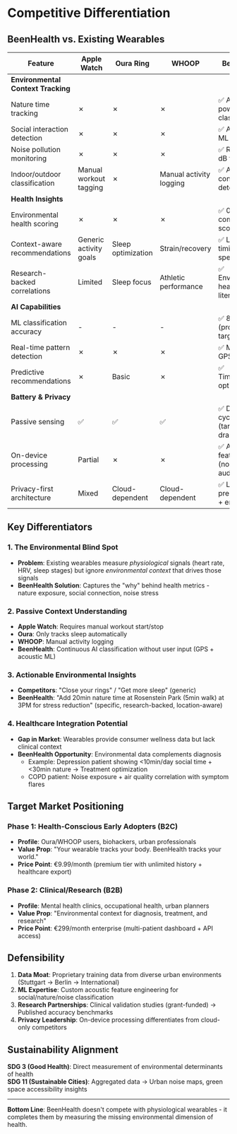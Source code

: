 # Competitive Differentiation

## BeenHealth vs. Existing Wearables

| Feature | Apple Watch | Oura Ring | WHOOP | BeenHealth |
|---------|-------------|-----------|-------|---------------|
| **Environmental Context Tracking** |
| Nature time tracking | ✗ | ✗ | ✗ | ✅ AI-powered GPS classification |
| Social interaction detection | ✗ | ✗ | ✗ | ✅ Acoustic ML analysis |
| Noise pollution monitoring | ✗ | ✗ | ✗ | ✅ Real-time dB tracking |
| Indoor/outdoor classification | Manual workout tagging | ✗ | Manual activity logging | ✅ Automatic context detection |
| **Health Insights** |
| Environmental health scoring | ✗ | ✗ | ✗ | ✅ 0-100 composite score |
| Context-aware recommendations | Generic activity goals | Sleep optimization | Strain/recovery | ✅ Location + timing specific |
| Research-backed correlations | Limited | Sleep focus | Athletic performance | ✅ Environmental health literature |
| **AI Capabilities** |
| ML classification accuracy | - | - | - | ✅ 83% (prototype target: 75%+) |
| Real-time pattern detection | ✗ | ✗ | ✗ | ✅ MFCC + GPS fusion |
| Predictive recommendations | ✗ | Basic | ✗ | ✅ Time/location optimized |
| **Battery & Privacy** |
| Passive sensing | ✅ | ✅ | ✅ | ✅ Duty-cycled (target: <5% drain) |
| On-device processing | Partial | ✗ | ✗ | ✅ Audio features only (no raw audio) |
| Privacy-first architecture | Mixed | Cloud-dependent | Cloud-dependent | ✅ Local preprocessing + encryption |

## Key Differentiators

### 1. **The Environmental Blind Spot**
- **Problem**: Existing wearables measure *physiological* signals (heart rate, HRV, sleep stages) but ignore *environmental context* that drives those signals
- **BeenHealth Solution**: Captures the "why" behind health metrics - nature exposure, social connection, noise stress

### 2. **Passive Context Understanding**
- **Apple Watch**: Requires manual workout start/stop
- **Oura**: Only tracks sleep automatically
- **WHOOP**: Manual activity logging
- **BeenHealth**: Continuous AI classification without user input (GPS + acoustic ML)

### 3. **Actionable Environmental Insights**
- **Competitors**: "Close your rings" / "Get more sleep" (generic)
- **BeenHealth**: "Add 20min nature time at Rosenstein Park (5min walk) at 3PM for stress reduction" (specific, research-backed, location-aware)

### 4. **Healthcare Integration Potential**
- **Gap in Market**: Wearables provide consumer wellness data but lack clinical context
- **BeenHealth Opportunity**: Environmental data complements diagnosis
  - Example: Depression patient showing <10min/day social time + <30min nature → Treatment optimization
  - COPD patient: Noise exposure + air quality correlation with symptom flares

## Target Market Positioning

### Phase 1: Health-Conscious Early Adopters (B2C)
- **Profile**: Oura/WHOOP users, biohackers, urban professionals
- **Value Prop**: "Your wearable tracks your body. BeenHealth tracks your world."
- **Price Point**: €9.99/month (premium tier with unlimited history + healthcare export)

### Phase 2: Clinical/Research (B2B)
- **Profile**: Mental health clinics, occupational health, urban planners
- **Value Prop**: "Environmental context for diagnosis, treatment, and research"
- **Price Point**: €299/month enterprise (multi-patient dashboard + API access)

## Defensibility

1. **Data Moat**: Proprietary training data from diverse urban environments (Stuttgart → Berlin → International)
2. **ML Expertise**: Custom acoustic feature engineering for social/nature/noise classification
3. **Research Partnerships**: Clinical validation studies (grant-funded) → Published accuracy benchmarks
4. **Privacy Leadership**: On-device processing differentiates from cloud-only competitors

## Sustainability Alignment

**SDG 3 (Good Health)**: Direct measurement of environmental determinants of health  
**SDG 11 (Sustainable Cities)**: Aggregated data → Urban noise maps, green space accessibility insights

---

**Bottom Line**: BeenHealth doesn't compete with physiological wearables - it completes them by measuring the missing environmental dimension of health.
